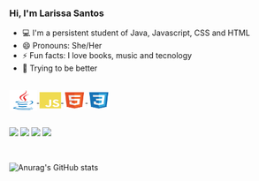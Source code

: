 ### Hi, I'm Larissa Santos 

- 💻 I'm a persistent student of Java, Javascript, CSS and HTML
- 😄 Pronouns: She/Her
- ⚡ Fun facts: I love books, music and tecnology
- 🍃 Trying to be better

<div> 
    <div style="display: inline_block"><br> 
  <a href="https://https://github.com/2002Larissa"> 
  <img align="center" alt="[2002Larissa/Front-end](https://github.com/2002Larissa/Front-end)" height="37" width="50" 
    src="https://raw.githubusercontent.com/devicons/devicon/master/icons/java/java-original.svg">
  <img align="center" alt="[2002Larissa/Front-end](https://github.com/2002Larissa/Front-end)" height="30" width="40" 
    src="https://raw.githubusercontent.com/devicons/devicon/master/icons/javascript/javascript-plain.svg">
  <img align="center" alt="[2002Larissa/Front-end](https://github.com/2002Larissa/Front-end)" height="30" width="40" 
    src="https://raw.githubusercontent.com/devicons/devicon/master/icons/html5/html5-original.svg">
  <img align="center" alt="[2002Larissa/Front-end](https://github.com/2002Larissa/Front-end)" height="30" width="40" 
    src="https://raw.githubusercontent.com/devicons/devicon/master/icons/css3/css3-original.svg">
</div><br>
    
  <a href="https://instagram.com/llarissa2002" target="_blank"><img src="https://img.shields.io/badge/-Instagram-%23E4405F?style=for-the-badge&logo=instagram&logoColor=white" target="_blank"></a> 
  <a href="https://https://discord.com/channels/@me" target="_blank"><img src="https://img.shields.io/badge/Discord-7289DA?style=for-the-badge&logo=discord&logoColor=White" target="_blank"></a>
  <a href="https://www.linkedin.com/in/larissa-dos-santos-748640246" target="_blank"><img src="https://img.shields.io/badge/-LinkedIn-%230077B5?style=for-the-badge&logo=linkedin&logoColor=white" target="_blank"></a> 
  <a href = "mailto:larissadssantos1515@gmail.com"><img src="https://img.shields.io/badge/-Gmail-%23333?style=for-the-badge&logo=gmail&logoColor=white" target="_blank"></a>
</div>
<br>

![Anurag's GitHub stats](https://github-readme-stats.vercel.app/api?username=2002larissa&show_icons=true&theme=radical)


